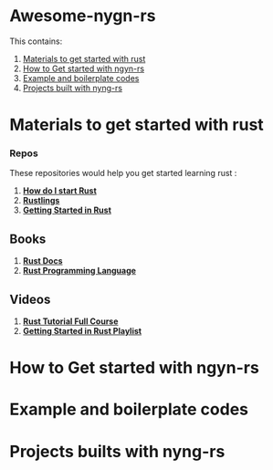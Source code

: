 # Awesome-nygn-rs

This contains: 
1. [Materials to get started with rust](https://github.com/Danijel-Enoch/awesome-nygn-rs/edit/main/README.md#materials-to-get-started-with-rust)
2. [How to Get started with ngyn-rs](https://github.com/Danijel-Enoch/awesome-nygn-rs/edit/main/README.md#how-to-get-started-with-ngyn-rs)
3. [Example and boilerplate codes](https://github.com/Danijel-Enoch/awesome-nygn-rs/edit/main/README.md#example-and-boilerplate-codes)
4. [Projects built with nyng-rs](https://github.com/Danijel-Enoch/awesome-nygn-rs/edit/main/README.md#projects-builts-with-nyng-rs)


# Materials to get started with rust
### Repos
  These repositories would help you get started learning rust :
   1. **[How do I start Rust](https://github.com/jondot/rust-how-do-i-start)**
   2. **[Rustlings](https://github.com/rust-lang/rustlings)**
   3. **[Getting Started in Rust ](https://github.com/jesselawson/getting-started-with-rust)**
## Books
  1. **[Rust Docs](https://doc.rust-lang.org/book/ch01-00-getting-started.html)**
  2. **[Rust Programming Language](https://www.amazon.com/Rust-Programming-Language-2nd/dp/1718503105/ref=asc_df_1718503105?mcid=233f071ef6043b0c8bb439eb25d8a7f5&hvocijid=6649049988591646179-1718503105-&hvexpln=73&tag=hyprod-20&linkCode=df0&hvadid=692875362841&hvpos=&hvnetw=g&hvrand=6649049988591646179&hvpone=&hvptwo=&hvqmt=&hvdev=c&hvdvcmdl=&hvlocint=&hvlocphy=1027744&hvtargid=pla-2281435181498&psc=1)**
## Videos
  1. **[Rust Tutorial Full Course ](https://www.youtube.com/watch?v=ygL_xcavzQ4)**
  2. **[Getting Started in Rust Playlist](https://www.youtube.com/playlist?list=PLaNMjfNerE_44_CGnsO9E32XwkaFW2CID)**

# How to Get started with ngyn-rs

# Example and boilerplate codes

# Projects builts with nyng-rs
